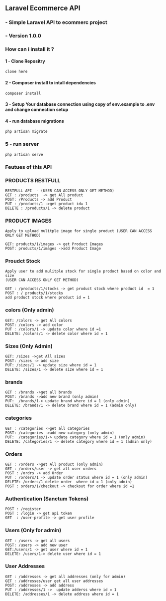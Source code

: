 ## Laravel Ecommerce API 
###  - Simple Laravel API to ecommerc  project 
###  - Version 1.0.0

### How can i install it ?
#### 1 - Clone Repositry 
    clone here
#### 2 - Composer install to intall dependencies 
    composer install
#### 3 - Setup Your database connection using copy of env.example to .env and change connection setup 

#### 4 -  run database migrations 
    php artisan migrate
### 5 - run server 
    php artisan serve

### Feutues of this API
### PRODUCTS RESTFULL
    RESTFULL API  - (USER CAN ACCESS ONLY GET METHOD) 
    GET : /products  -> get All product 
    POST: /Products -> add Product
    PUT : /products/1 ->get product id= 1
    DELETE : /products/1 -> delete product 
### PRODUCT IMAGES
    Apply to upload mulitple image for single product (USER CAN ACCESS ONLY GET METHOD) 

    GET: products/1/images -> get Product Images
    POST: products/1/images ->add Product Image
### Proudct Stock

    Apply user to add mulitple stock for single prodoct based on color and size 
    (USER CAN ACCESS ONLY GET METHOD) 

    GET : /products/1/stocks -> get product stock where product id  = 1
    POST : / products/1/stocks 
    add product stock where product id = 1
### colors (Only admin)
    GET: /colors -> get All colors
    POST: /colors -> add color
    PUT : /colors/1 -> update color where id =1
    DELETE: /colors/1 -> delete color where id = 1
### Sizes (Only Admin)
    GET: /sizes ->get All sizes 
    POST: /sizes -> add size 
    PUT: /sizes/1 -> update size where id = 1
    DELETE: /sizes/1 -> delete size where id = 1
### brands 
    GET : /brands ->get all brands
    POST: /brands ->add new brand (only admin) 
    PUT:  /brands/1-> update brand where id = 1 (only admin)
    DELETE: /brands/1 -> delete brand where id = 1 (admin only)
### categories 
    GET : /categories ->get all categories
    POST: /categories ->add new category (only admin) 
    PUT:  /categories/1-> update category where id = 1 (only admin)
    DELETE: /categories/1 -> delete category where id = 1 (admin only)
### Orders 
    GET : /orders ->get All product (only admin)
    GET : /orders/user -> get all user orders
    POST : /ordrs -> add Order
    PUT : /orders/1 -> update order status where id = 1 (only admin)
    DELETE: /orders/1 delete order  where id = 1 (only admin)
    POST : orders/1/checkout -> checkout for order where id =1
### Authentication (Sanctum Tokens)
    POST : /register 
    POST : /login -> get api token
    GET  : /user-profile -> get user profile

### Users (Only for admin)
    GET : /users -> get all users
    POST: /users -> add new user
    GET:/users/1 -> get user where id = 1
    DELETE: /users/1-> delete user where id = 1
### User Addresses 
    GET : /addresses -> get all addresses (only for admin)
    GET : /addresses/user get all user addresses 
    POST: /addresses -> add address
    PUT : /addresses/1 ->  update adderss where id = 1
    DELETE: /addresses/1 -> delete address where id = 1 
